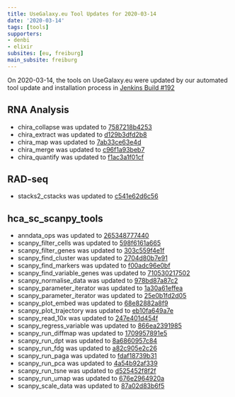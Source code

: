 ```yaml
---
title: UseGalaxy.eu Tool Updates for 2020-03-14
date: '2020-03-14'
tags: [tools]
supporters:
- denbi
- elixir
subsites: [eu, freiburg]
main_subsite: freiburg
---
```


On 2020-03-14, the tools on UseGalaxy.eu were updated by our automated tool update and installation process in [Jenkins Build #192](https://build.galaxyproject.eu/job/usegalaxy-eu/job/install-tools/#192/)


## RNA Analysis

- chira_collapse was updated to [7587218b4253](https://toolshed.g2.bx.psu.edu/view/iuc/chira_collapse/7587218b4253)
- chira_extract was updated to [d129b3dfd2b8](https://toolshed.g2.bx.psu.edu/view/iuc/chira_extract/d129b3dfd2b8)
- chira_map was updated to [7ab33ce63e4d](https://toolshed.g2.bx.psu.edu/view/iuc/chira_map/7ab33ce63e4d)
- chira_merge was updated to [c96f1a93beb7](https://toolshed.g2.bx.psu.edu/view/iuc/chira_merge/c96f1a93beb7)
- chira_quantify was updated to [f1ac3a1f01cf](https://toolshed.g2.bx.psu.edu/view/iuc/chira_quantify/f1ac3a1f01cf)

## RAD-seq

- stacks2_cstacks was updated to [c541e62d6c56](https://toolshed.g2.bx.psu.edu/view/iuc/stacks2_cstacks/c541e62d6c56)

## hca_sc_scanpy_tools

- anndata_ops was updated to [265348777440](https://toolshed.g2.bx.psu.edu/view/ebi-gxa/anndata_ops/265348777440)
- scanpy_filter_cells was updated to [598f6161a665](https://toolshed.g2.bx.psu.edu/view/ebi-gxa/scanpy_filter_cells/598f6161a665)
- scanpy_filter_genes was updated to [303c559f4e1f](https://toolshed.g2.bx.psu.edu/view/ebi-gxa/scanpy_filter_genes/303c559f4e1f)
- scanpy_find_cluster was updated to [2704d80b7e91](https://toolshed.g2.bx.psu.edu/view/ebi-gxa/scanpy_find_cluster/2704d80b7e91)
- scanpy_find_markers was updated to [f00adc96e0bf](https://toolshed.g2.bx.psu.edu/view/ebi-gxa/scanpy_find_markers/f00adc96e0bf)
- scanpy_find_variable_genes was updated to [710530217502](https://toolshed.g2.bx.psu.edu/view/ebi-gxa/scanpy_find_variable_genes/710530217502)
- scanpy_normalise_data was updated to [978bd87a87c2](https://toolshed.g2.bx.psu.edu/view/ebi-gxa/scanpy_normalise_data/978bd87a87c2)
- scanpy_parameter_iterator was updated to [1a30a61effea](https://toolshed.g2.bx.psu.edu/view/ebi-gxa/scanpy_parameter_iterator/1a30a61effea)
- scanpy_parameter_iterator was updated to [25e0b1fd2d05](https://toolshed.g2.bx.psu.edu/view/ebi-gxa/scanpy_parameter_iterator/25e0b1fd2d05)
- scanpy_plot_embed was updated to [68e82882a8f9](https://toolshed.g2.bx.psu.edu/view/ebi-gxa/scanpy_plot_embed/68e82882a8f9)
- scanpy_plot_trajectory was updated to [eb10fa649a7e](https://toolshed.g2.bx.psu.edu/view/ebi-gxa/scanpy_plot_trajectory/eb10fa649a7e)
- scanpy_read_10x was updated to [247e401d454f](https://toolshed.g2.bx.psu.edu/view/ebi-gxa/scanpy_read_10x/247e401d454f)
- scanpy_regress_variable was updated to [866ea2391985](https://toolshed.g2.bx.psu.edu/view/ebi-gxa/scanpy_regress_variable/866ea2391985)
- scanpy_run_diffmap was updated to [1709957891e5](https://toolshed.g2.bx.psu.edu/view/ebi-gxa/scanpy_run_diffmap/1709957891e5)
- scanpy_run_dpt was updated to [8a6860957c84](https://toolshed.g2.bx.psu.edu/view/ebi-gxa/scanpy_run_dpt/8a6860957c84)
- scanpy_run_fdg was updated to [a82c905e2c26](https://toolshed.g2.bx.psu.edu/view/ebi-gxa/scanpy_run_fdg/a82c905e2c26)
- scanpy_run_paga was updated to [fdaf18739b31](https://toolshed.g2.bx.psu.edu/view/ebi-gxa/scanpy_run_paga/fdaf18739b31)
- scanpy_run_pca was updated to [4a54b92af339](https://toolshed.g2.bx.psu.edu/view/ebi-gxa/scanpy_run_pca/4a54b92af339)
- scanpy_run_tsne was updated to [d525452f8f2f](https://toolshed.g2.bx.psu.edu/view/ebi-gxa/scanpy_run_tsne/d525452f8f2f)
- scanpy_run_umap was updated to [676e2964920a](https://toolshed.g2.bx.psu.edu/view/ebi-gxa/scanpy_run_umap/676e2964920a)
- scanpy_scale_data was updated to [87a02d83b6f5](https://toolshed.g2.bx.psu.edu/view/ebi-gxa/scanpy_scale_data/87a02d83b6f5)


